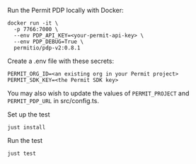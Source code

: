 Run the Permit PDP locally with Docker:
```
docker run -it \
  -p 7766:7000 \
  --env PDP_API_KEY=<your-permit-api-key> \
  --env PDP_DEBUG=True \
  permitio/pdp-v2:0.8.1
```

Create a .env file with these secrets:
```
PERMIT_ORG_ID=<an existing org in your Permit project>
PERMIT_SDK_KEY=<the Permit SDK key>
```
You may also wish to update the values of `PERMIT_PROJECT` and `PERMIT_PDP_URL` in src/config.ts.

Set up the test
```
just install
```

Run the test
```
just test
```
